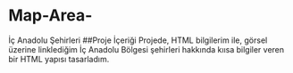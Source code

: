 # Map-Area-
İç Anadolu Şehirleri
##Proje İçeriği
Projede, HTML bilgilerim ile, görsel üzerine linklediğim İç Anadolu Bölgesi şehirleri hakkında kıısa bilgiler veren bir HTML yapısı tasarladım.
